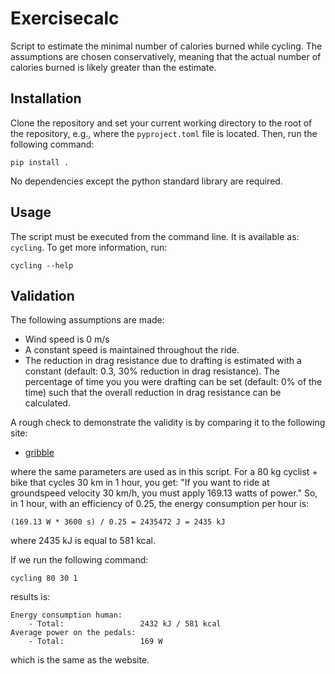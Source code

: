 # Exercisecalc

Script to estimate the minimal number of calories burned while cycling. The
assumptions are chosen conservatively, meaning that the actual number of
calories burned is likely greater than the estimate.

## Installation

Clone the repository and set your current working directory to the root of the
repository, e.g., where the `pyproject.toml` file is located. Then, run the
following command:

```
pip install .
```

No dependencies except the python standard library are required. 

## Usage

The script must be executed from the command line. It is available as:
`cycling`. To get more information, run:

```
cycling --help
```

## Validation

The following assumptions are made:

- Wind speed is 0 m/s
- A constant speed is maintained throughout the ride.
- The reduction in drag resistance due to drafting is estimated with a constant
  (default: 0.3, 30%  reduction in drag resistance). The percentage of time you
  you were drafting can be set (default: 0% of the time) such that the overall
  reduction in drag resistance can be calculated.

A rough check to demonstrate the validity is by comparing it to the following
site:

- [gribble](https://www.gribble.org/cycling/power_v_speed.html?units=metric&rp_wr=70&rp_wb=10&rp_a=0.62&rp_cd=0.63&rp_dtl=2&ep_crr=0.003&ep_rho=1.293&ep_g=0&ep_headwind=0&p2v=200&v2p=30)

where the same parameters are used as in this script. For a 80 kg cyclist + bike
that cycles 30 km in 1 hour, you get: "If you want to ride at groundspeed
velocity 30 km/h, you must apply 169.13 watts of power." So, in 1 hour, with an
efficiency of 0.25, the energy consumption per hour is:

```
(169.13 W * 3600 s) / 0.25 = 2435472 J = 2435 kJ
```

where 2435 kJ is equal to 581 kcal.

If we run the following command:

```
cycling 80 30 1
```

results is:

```
Energy consumption human:
    - Total:                 2432 kJ / 581 kcal
Average power on the pedals:
    - Total:                 169 W
```

which is the same as the website.

